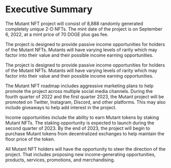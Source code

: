 # Executive Summary

The Mutant NFT project will consist of 8,888 randomly generated completely unique 2-D NFTs. The mint date of the project is on September 6, 2022, at a mint price of 70 DOGE plus gas fee.&#x20;

The project is designed to provide passive income opportunities for holders of the Mutant NFTs. Mutants will have varying levels of rarity which may factor into their value and their possible income earning opportunities.





The project is designed to provide passive income opportunities for holders of the Mutant NFTs. Mutants will have varying levels of rarity which may factor into their value and their possible income earning opportunities.



The Mutant NFT roadmap includes aggressive marketing plans to help promote the project across multiple social media channels. During the fourth quarter of 2022 and the first quarter 2023, the Mutant project will be promoted on Twitter, Instagram, Discord, and other platforms. This may also include giveaways to help add interest in the project.





Income opportunities include the ability to earn Mutant tokens by staking Mutant NFTs. The staking opportunity is expected to launch during the second quarter of 2023. By the end of 2023, the project will begin to purchase Mutant tokens from decentralized exchanges to help maintain the floor price of the token.





All Mutant NFT holders will have the opportunity to steer the direction of the project. That includes proposing new income-generating opportunities, products, services, promotions, and merchandising.
